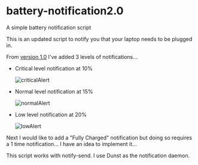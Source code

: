 # battery-notification2.0
A simple battery notification script

This is an updated script to notify you that your laptop needs to be plugged in.

From [version 1.0](https://github.com/enigmatic-system/battery-notification) I've added 3 levels of notifications...

  - Critical level notification at 10%
  
      ![criticalAlert](https://i.imgur.com/e19xBU3.png)
      
  - Normal level notification at 15%
  
      ![normalAlert](https://i.imgur.com/cyBHsC7.png?1)
      
  - Low level notification at 20%
  
      ![lowAlert](https://i.imgur.com/7ZP2JEe.png)

Next I would like to add a "Fully Charged" notification but doing so requires a 1 time notification... 
I have an idea to implement it... 

This script works with notify-send.
I use Dunst as the notification daemon.
